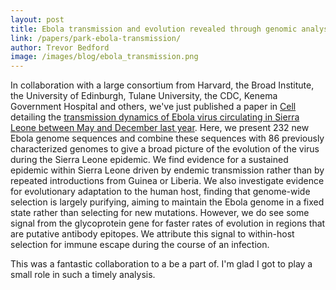 ```yaml
---
layout: post
title: Ebola transmission and evolution revealed through genomic analysis
link: /papers/park-ebola-transmission/
author: Trevor Bedford
image: /images/blog/ebola_transmission.png
---
```


In collaboration with a large consortium from Harvard, the Broad Institute, the University of Edinburgh, Tulane University, the CDC, Kenema Government Hospital and others, we've just published a paper in [Cell](http://dx.doi.org/10.1016/j.cell.2015.06.007) detailing the [transmission dynamics of Ebola virus circulating in Sierra Leone between May and December last year](/papers/park-ebola-transmission/). Here, we present 232 new Ebola genome sequences and combine these sequences with 86 previously characterized genomes to give a broad picture of the evolution of the virus during the Sierra Leone epidemic. We find evidence for a sustained epidemic within Sierra Leone driven by endemic transmission rather than by repeated introductions from Guinea or Liberia. We also investigate evidence for evolutionary adaptation to the human host, finding that genome-wide selection is largely purifying, aiming to maintain the Ebola genome in a fixed state rather than selecting for new mutations. However, we do see some signal from the glycoprotein gene for faster rates of evolution in regions that are putative antibody epitopes. We attribute this signal to within-host selection for immune escape during the course of an infection.

This was a fantastic collaboration to a be a part of. I'm glad I got to play a small role in such a timely analysis.